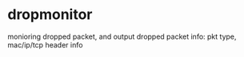 # dropmonitor
monioring dropped packet, and output dropped packet info: pkt type, mac/ip/tcp header info
